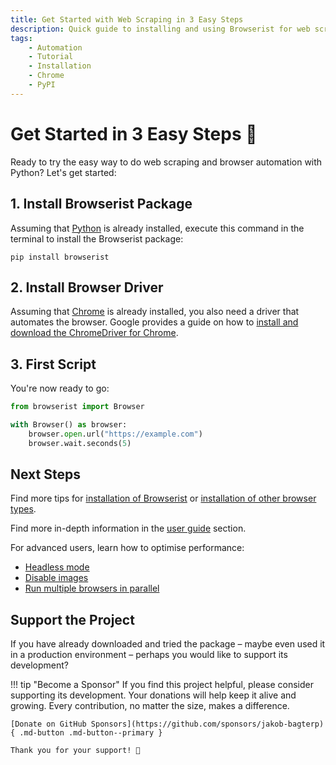 ```yaml
---
title: Get Started with Web Scraping in 3 Easy Steps
description: Quick guide to installing and using Browserist for web scraping and browser automation in Python, so you can run your first script within minutes. Includes code examples.
tags:
    - Automation
    - Tutorial
    - Installation
    - Chrome
    - PyPI
---
```


# Get Started in 3 Easy Steps 🚀
Ready to try the easy way to do web scraping and browser automation with Python? Let's get started:

## 1. Install Browserist Package
Assuming that [Python](https://www.python.org/) is already installed, execute this command in the terminal to install the Browserist package:

```shell title=""
pip install browserist
```

## 2. Install Browser Driver
Assuming that [Chrome](https://www.google.com/chrome/) is already installed, you also need a driver that automates the browser. Google provides a guide on how to [install and download the ChromeDriver for Chrome](https://developer.chrome.com/docs/chromedriver/).

## 3. First Script
You're now ready to go:

```python linenums="1"
from browserist import Browser

with Browser() as browser:
    browser.open.url("https://example.com")
    browser.wait.seconds(5)
```

## Next Steps
Find more tips for [installation of Browserist](installation.md) or [installation of other browser types](recommended-drivers.md).

Find more in-depth information in the [user guide](../user-guide/index.md) section.

For advanced users, learn how to optimise performance:

* [Headless mode](../performance/headless.md)
* [Disable images](../performance/disable-images.md)
* [Run multiple browsers in parallel](../performance/parallelization/results-summary.md)

## Support the Project
If you have already downloaded and tried the package – maybe even used it in a production environment – perhaps you would like to support its development?

!!! tip "Become a Sponsor"
    If you find this project helpful, please consider supporting its development. Your donations will help keep it alive and growing. Every contribution, no matter the size, makes a difference.

    [Donate on GitHub Sponsors](https://github.com/sponsors/jakob-bagterp){ .md-button .md-button--primary }

    Thank you for your support! 🙌
